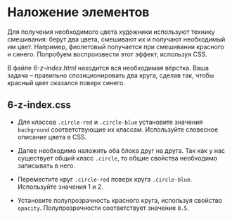 # Наложение элементов

Для получения необходимого цвета художники используют технику смешивания: берут два цвета, смешивают их и получают необходимый им цвет. Например, фиолетовый получается при смешивании красного и синего. Попробуем воспроизвести этот эффект, используя CSS.

В файле _6-z-index.html_ находится вся необходимая вёрстка. Ваша задача – правильно спозиционировать два круга, сделав так, чтобы красный цвет оказался поверх синего.

## 6-z-index.css

- Для классов `.circle-red` и `.circle-blue` установите значения `background` соответствующие их классам. Используйте словесное описание цвета в CSS.

- Далее необходимо наложить оба блока друг на друга. Так как у нас существует общий класс `.circle`, то общие свойства необходимо записывать в него.

- Переместите круг `.circle-red` поверх круга `.circle-blue`. Используйте значения 1 и 2.

- Установите полупрозрачность красного круга, используя свойство `opacity`. Полупрозрачности соответствует значение `0.5`.
